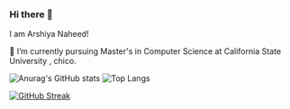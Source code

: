 ### Hi there 👋

I am Arshiya Naheed!

 🔭 I’m currently pursuing Master's in Computer Science at California State University , chico.


   ![Anurag's GitHub stats](https://github-readme-stats.vercel.app/api?username=arshiya19&show=prs_merged&hide=contribs,prs)        ![Top Langs](https://github-readme-stats.vercel.app/api/top-langs/?username=arshiya19&layout=compact)

   [![GitHub Streak](https://streak-stats.demolab.com/?user=arshiya19&theme=dark)](https://git.io/streak-stats)



